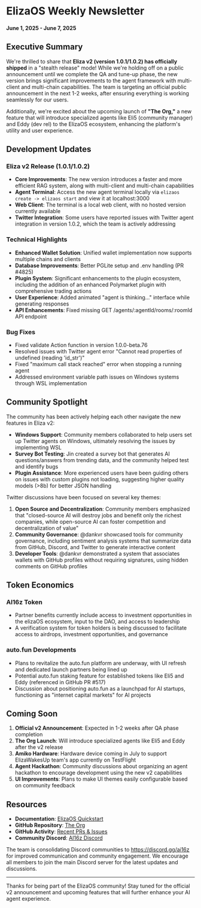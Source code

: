 # ElizaOS Weekly Newsletter
#### June 1, 2025 - June 7, 2025

## Executive Summary

We're thrilled to share that **Eliza v2 (version 1.0.1/1.0.2) has officially shipped** in a "stealth release" mode! While we're holding off on a public announcement until we complete the QA and tune-up phase, the new version brings significant improvements to the agent framework with multi-client and multi-chain capabilities. The team is targeting an official public announcement in the next 1-2 weeks, after ensuring everything is working seamlessly for our users.

Additionally, we're excited about the upcoming launch of **"The Org,"** a new feature that will introduce specialized agents like Eli5 (community manager) and Eddy (dev rel) to the ElizaOS ecosystem, enhancing the platform's utility and user experience.

## Development Updates

### Eliza v2 Release (1.0.1/1.0.2)
- **Core Improvements**: The new version introduces a faster and more efficient RAG system, along with multi-client and multi-chain capabilities
- **Agent Terminal**: Access the new agent terminal locally via `elizaos create -> elizaos start` and view it at localhost:3000
- **Web Client**: The terminal is a local web client, with no hosted version currently available
- **Twitter Integration**: Some users have reported issues with Twitter agent integration in version 1.0.2, which the team is actively addressing

### Technical Highlights
- **Enhanced Wallet Solution**: Unified wallet implementation now supports multiple chains and clients
- **Database Improvements**: Better PGLite setup and .env handling (PR #4825)
- **Plugin System**: Significant enhancements to the plugin ecosystem, including the addition of an enhanced Polymarket plugin with comprehensive trading actions
- **User Experience**: Added animated "agent is thinking..." interface while generating responses
- **API Enhancements**: Fixed missing GET /agents/:agentId/rooms/:roomId API endpoint

### Bug Fixes
- Fixed validate Action function in version 1.0.0-beta.76
- Resolved issues with Twitter agent error "Cannot read properties of undefined (reading 'id_str')"
- Fixed "maximum call stack reached" error when stopping a running agent
- Addressed environment variable path issues on Windows systems through WSL implementation

## Community Spotlight

The community has been actively helping each other navigate the new features in Eliza v2:

- **Windows Support**: Community members collaborated to help users set up Twitter agents on Windows, ultimately resolving the issues by implementing WSL
- **Survey Bot Testing**: Jin created a survey bot that generates AI questions/answers from trending data, and the community helped test and identify bugs
- **Plugin Assistance**: More experienced users have been guiding others on issues with custom plugins not loading, suggesting higher quality models (>8b) for better JSON handling

Twitter discussions have been focused on several key themes:

1. **Open Source and Decentralization**: Community members emphasized that "closed-source AI will destroy jobs and benefit only the richest companies, while open-source AI can foster competition and decentralization of value"
2. **Community Governance**: @dankvr showcased tools for community governance, including sentiment analysis systems that summarize data from GitHub, Discord, and Twitter to generate interactive content
3. **Developer Tools**: @dankvr demonstrated a system that associates wallets with GitHub profiles without requiring signatures, using hidden comments on GitHub profiles

## Token Economics

### AI16z Token
- Partner benefits currently include access to investment opportunities in the elizaOS ecosystem, input to the DAO, and access to leadership
- A verification system for token holders is being discussed to facilitate access to airdrops, investment opportunities, and governance

### auto.fun Developments
- Plans to revitalize the auto.fun platform are underway, with UI refresh and dedicated launch partners being lined up
- Potential auto.fun staking feature for established tokens like Eli5 and Eddy (referenced in GitHub PR #517)
- Discussion about positioning auto.fun as a launchpad for AI startups, functioning as "internet capital markets" for AI projects

## Coming Soon

1. **Official v2 Announcement**: Expected in 1-2 weeks after QA phase completion
2. **The Org Launch**: Will introduce specialized agents like Eli5 and Eddy after the v2 release
3. **Amiko Hardware**: Hardware device coming in July to support ElizaWakesUp team's app currently on TestFlight
4. **Agent Hackathon**: Community discussions about organizing an agent hackathon to encourage development using the new v2 capabilities
5. **UI Improvements**: Plans to make UI themes easily configurable based on community feedback

## Resources

- **Documentation**: [ElizaOS Quickstart](https://eliza.how/docs/quickstart)
- **GitHub Repository**: [The Org](https://github.com/elizaOS/the-org)
- **GitHub Activity**: [Recent PRs & Issues](https://github.com/elizaOS/eliza/pulls)
- **Community Discord**: [AI16z Discord](https://discord.gg/ai16z)

The team is consolidating Discord communities to https://discord.gg/ai16z for improved communication and community engagement. We encourage all members to join the main Discord server for the latest updates and discussions.

---

Thanks for being part of the ElizaOS community! Stay tuned for the official v2 announcement and upcoming features that will further enhance your AI agent experience.